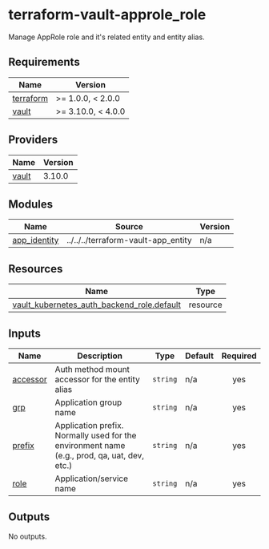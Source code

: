 # terraform-vault-approle_role

Manage AppRole role and it's related entity and entity alias.

<!-- BEGIN_TF_DOCS -->
## Requirements

| Name | Version |
|------|---------|
| <a name="requirement_terraform"></a> [terraform](#requirement\_terraform) | >= 1.0.0, < 2.0.0 |
| <a name="requirement_vault"></a> [vault](#requirement\_vault) | >= 3.10.0, < 4.0.0 |

## Providers

| Name | Version |
|------|---------|
| <a name="provider_vault"></a> [vault](#provider\_vault) | 3.10.0 |

## Modules

| Name | Source | Version |
|------|--------|---------|
| <a name="module_app_identity"></a> [app\_identity](#module\_app\_identity) | ../../../terraform-vault-app_entity | n/a |

## Resources

| Name | Type |
|------|------|
| [vault_kubernetes_auth_backend_role.default](https://registry.terraform.io/providers/hashicorp/vault/latest/docs/resources/kubernetes_auth_backend_role) | resource |

## Inputs

| Name | Description | Type | Default | Required |
|------|-------------|------|---------|:--------:|
| <a name="input_accessor"></a> [accessor](#input\_accessor) | Auth method mount accessor for the entity alias | `string` | n/a | yes |
| <a name="input_grp"></a> [grp](#input\_grp) | Application group name | `string` | n/a | yes |
| <a name="input_prefix"></a> [prefix](#input\_prefix) | Application prefix. Normally used for the environment name (e.g., prod, qa, uat, dev, etc.) | `string` | n/a | yes |
| <a name="input_role"></a> [role](#input\_role) | Application/service name | `string` | n/a | yes |

## Outputs

No outputs.
<!-- END_TF_DOCS -->